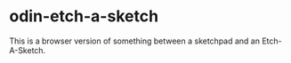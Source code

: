 # odin-etch-a-sketch
 This is a browser version of something between a sketchpad and an Etch-A-Sketch.
